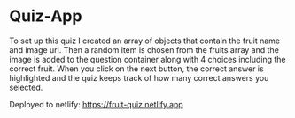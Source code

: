 # Quiz-App
To set up this quiz I created an array of objects that contain the fruit name and image url. Then a random item is chosen from the fruits array and the image is added to the question container along with 4 choices including the correct fruit. When you click on the next button, the correct answer is highlighted and the quiz keeps track of how many correct answers you selected.

Deployed to netlify: https://fruit-quiz.netlify.app
